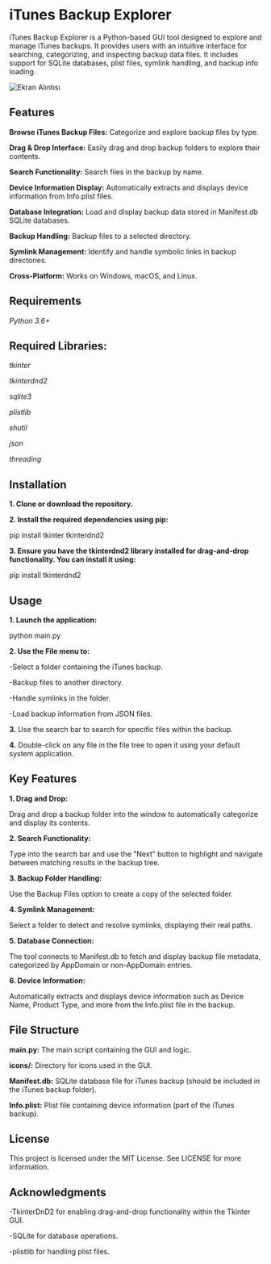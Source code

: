 # iTunes Backup Explorer

iTunes Backup Explorer is a Python-based GUI tool designed to explore and manage iTunes backups. It provides users with an intuitive interface for searching, categorizing, and inspecting backup data files. It includes support for SQLite databases, plist files, symlink handling, and backup info loading.

![Ekran Alıntısı](https://github.com/user-attachments/assets/7923aee1-ce0d-4de0-a42d-4004cb71e57d)


## Features

**Browse iTunes Backup Files:** Categorize and explore backup files by type.

**Drag & Drop Interface:** Easily drag and drop backup folders to explore their contents.

**Search Functionality:** Search files in the backup by name.

**Device Information Display:** Automatically extracts and displays device information from Info.plist files.

**Database Integration:** Load and display backup data stored in Manifest.db SQLite databases.

**Backup Handling:** Backup files to a selected directory.

**Symlink Management:** Identify and handle symbolic links in backup directories.

**Cross-Platform:** Works on Windows, macOS, and Linux.




## Requirements

_Python 3.6+_

## Required Libraries:
_tkinter_

_tkinterdnd2_

_sqlite3_

_plistlib_

_shutil_

_json_

_threading_

## Installation

**1. Clone or download the repository.**

**2. Install the required dependencies using pip:**

pip install tkinter tkinterdnd2

**3. Ensure you have the tkinterdnd2 library installed for drag-and-drop functionality. You can install it using:**

pip install tkinterdnd2

## Usage

**1. Launch the application:**

python main.py

**2. Use the File menu to:**

-Select a folder containing the iTunes backup.

-Backup files to another directory.

-Handle symlinks in the folder.

-Load backup information from JSON files.


**3.** Use the search bar to search for specific files within the backup.

**4.** Double-click on any file in the file tree to open it using your default system application.

## Key Features

**1. Drag and Drop:**

Drag and drop a backup folder into the window to automatically categorize and display its contents.

**2. Search Functionality:**

Type into the search bar and use the "Next" button to highlight and navigate between matching results in the backup tree.

**3. Backup Folder Handling:**

Use the Backup Files option to create a copy of the selected folder.

**4. Symlink Management:**

Select a folder to detect and resolve symlinks, displaying their real paths.

**5. Database Connection:**

The tool connects to Manifest.db to fetch and display backup file metadata, categorized by AppDomain or non-AppDomain entries.

**6. Device Information:**

Automatically extracts and displays device information such as Device Name, Product Type, and more from the Info.plist file in the backup.

## File Structure

**main.py:** The main script containing the GUI and logic.

**icons/:** Directory for icons used in the GUI.

**Manifest.db:** SQLite database file for iTunes backup (should be included in the iTunes backup folder).

**Info.plist:** Plist file containing device information (part of the iTunes backup).


## License

This project is licensed under the MIT License. See LICENSE for more information.


## Acknowledgments

-TkinterDnD2 for enabling drag-and-drop functionality within the Tkinter GUI.

-SQLite for database operations.

-plistlib for handling plist files.
